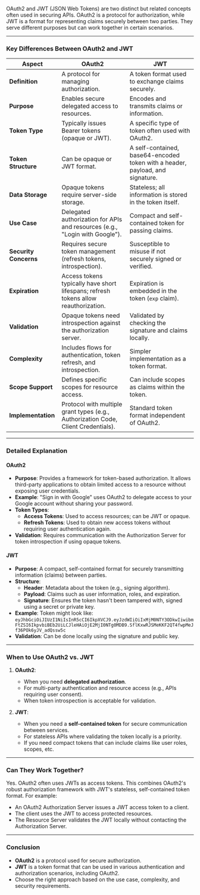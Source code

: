 OAuth2 and JWT (JSON Web Tokens) are two distinct but related concepts often used in securing APIs. OAuth2 is a protocol for authorization, while JWT is a format for representing claims securely between two parties. They serve different purposes but can work together in certain scenarios.

---

### **Key Differences Between OAuth2 and JWT**

| **Aspect**           | **OAuth2**                                     | **JWT**                                        |
|-----------------------|-----------------------------------------------|-----------------------------------------------|
| **Definition**        | A protocol for managing authorization.       | A token format used to exchange claims securely. |
| **Purpose**           | Enables secure delegated access to resources. | Encodes and transmits claims or information.  |
| **Token Type**        | Typically issues Bearer tokens (opaque or JWT). | A specific type of token often used with OAuth2. |
| **Token Structure**   | Can be opaque or JWT format.                  | A self-contained, base64-encoded token with a header, payload, and signature. |
| **Data Storage**      | Opaque tokens require server-side storage.    | Stateless; all information is stored in the token itself. |
| **Use Case**          | Delegated authorization for APIs and resources (e.g., "Login with Google"). | Compact and self-contained token for passing claims. |
| **Security Concerns** | Requires secure token management (refresh tokens, introspection). | Susceptible to misuse if not securely signed or verified. |
| **Expiration**        | Access tokens typically have short lifespans; refresh tokens allow reauthorization. | Expiration is embedded in the token (`exp` claim). |
| **Validation**        | Opaque tokens need introspection against the authorization server. | Validated by checking the signature and claims locally. |
| **Complexity**        | Includes flows for authentication, token refresh, and introspection. | Simpler implementation as a token format. |
| **Scope Support**     | Defines specific scopes for resource access.  | Can include scopes as claims within the token. |
| **Implementation**    | Protocol with multiple grant types (e.g., Authorization Code, Client Credentials). | Standard token format independent of OAuth2. |

---

### **Detailed Explanation**

#### **OAuth2**
- **Purpose**: Provides a framework for token-based authorization. It allows third-party applications to obtain limited access to a resource without exposing user credentials.
- **Example**: "Sign in with Google" uses OAuth2 to delegate access to your Google account without sharing your password.
- **Token Types**:
  - **Access Tokens**: Used to access resources; can be JWT or opaque.
  - **Refresh Tokens**: Used to obtain new access tokens without requiring user authentication again.
- **Validation**: Requires communication with the Authorization Server for token introspection if using opaque tokens.

#### **JWT**
- **Purpose**: A compact, self-contained format for securely transmitting information (claims) between parties.
- **Structure**:
  - **Header**: Metadata about the token (e.g., signing algorithm).
  - **Payload**: Claims such as user information, roles, and expiration.
  - **Signature**: Ensures the token hasn't been tampered with, signed using a secret or private key.
- **Example**: Token might look like:  
  `eyJhbGciOiJIUzI1NiIsInR5cCI6IkpXVCJ9.eyJzdWIiOiIxMjM0NTY3ODkwIiwibmFtZSI6IkpvbiBEb2UiLCJleHAiOjE2MjI0NTg0MDB9.SflKxwRJSMeKKF2QT4fwpMeJf36POk6yJV_adQssw5c`
- **Validation**: Can be done locally using the signature and public key.

---

### **When to Use OAuth2 vs. JWT**

1. **OAuth2**:
   - When you need **delegated authorization**.
   - For multi-party authentication and resource access (e.g., APIs requiring user consent).
   - When token introspection is acceptable for validation.

2. **JWT**:
   - When you need a **self-contained token** for secure communication between services.
   - For stateless APIs where validating the token locally is a priority.
   - If you need compact tokens that can include claims like user roles, scopes, etc.

---

### **Can They Work Together?**
Yes. OAuth2 often uses JWTs as access tokens. This combines OAuth2's robust authorization framework with JWT's stateless, self-contained token format. For example:
- An OAuth2 Authorization Server issues a JWT access token to a client.
- The client uses the JWT to access protected resources.
- The Resource Server validates the JWT locally without contacting the Authorization Server.

---

### **Conclusion**
- **OAuth2** is a protocol used for secure authorization.
- **JWT** is a token format that can be used in various authentication and authorization scenarios, including OAuth2.
- Choose the right approach based on the use case, complexity, and security requirements.